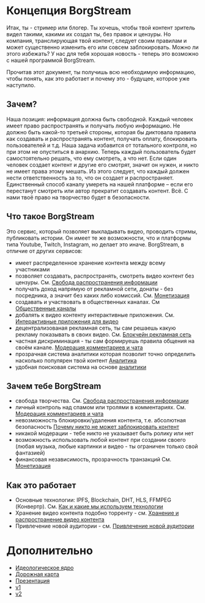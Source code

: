 # Концепция BorgStream

Итак, ты - стример или блогер. Ты хочешь, чтобы твой контент зритель видел такими, какими их создал ты, без правок и цензуры. Но компания, транслирующая твой контент, следует своим правилам и может существенно изменить его или совсем заблокировать.  Можно ли этого избежать? У нас для тебя хорошая новость - теперь это возможно с нашей программой BorgStream.

Прочитав этот документ, ты получишь всю необходимую информацию, чтобы понять, как это работает и почему это - будущее, которое уже наступило.

## Зачем?

Наша позиция: информация должна быть свободной. Каждый человек имеет право распространять и получать любую информацию. Не должно быть какой-то третьей стороны, которая бы диктовала правила как создавать и распространять контент, получать оплату, блокировать пользователей и т.д. Наша задача избавится от тотального контроля, но при этом не опуститься в анархию. Теперь каждый пользователь будет самостоятельно решать, что ему смотреть, а что нет. Если один человек создает контент и другие его смотрят, значит он нужен, и никто не имеет права этому мешать. Из этого следует, что каждый должен нести ответственность за то, что он создает и распространяет. Единственный способ каналу умереть на нашей платформе – если его перестанут смотреть или автор прекратит создавать контент. Всё. С нами твоё право на творчество будет в безопасности.

## Что такое BorgStream

Это сервис, который позволяет выкладывать видео, проводить стримы, публиковать истории. Он имеет те же возможности, что и платформы типа Youtube, Twitch, Instagram, но делает это иначе. BorgStream, в отличие от других сервисов:
- имеет распределенное хранение контента между всему участниками 
- позволяет создавать, распространять, смотреть видео контент без цензуры. См. [Свобода распространения информации](Freedom_of_information.md)
- получать доход напрямую от рекламной сети, донаты - без посредника, а значит без каких либо комиссий. См. [Монетизация](Monetization.md)
- создавать и участвовать в общественных каналах. См [Общественные каналы](Society_channel.md)
- добалять к видео контенту интерактивные приложения. См. [Интерактивные приложения для видео](Video_application.md)
- децентрализованая рекламная сеть, ты сам решаешь какую рекламу показывать в своих видео. См. [Блокчейн рекламная сеть](Blockchain_ad_network.md)
- частная дискриминация - ты сам формируешь правила общения на своём канале. [Модерация комментариев и чата](Moderation_of_comments.md)
- прозрачная система аналитики которая позволит точно определить насколько популярен твой контент [Аналитика](Analytics.md)
- удобная поисковая система на основе [аналитики](Analytics.md)

## Зачем тебе BorgStream

- свобода творчества. См. [Свобода распространения информации](Freedom_of_information.md)
- личный контроль над спамом или тролями в комментариях. См. [Модерация комментариев и чата](Moderation_of_comments.md)
- невозможность блокировки/удаления контента, т.е. абсолютная безопасность [Почему никто не может заблокировать контент](Why_no_one_can_block_content.md)
- никакой модерации - тебе никто не указывает быть ролику или нет
- возможность использовать любой контент при создании своего (любая музыка, любые картинки и видео - ты ограничен только свой фантазией)
- финансовая независимость, прозрачность транзакций См. [Монетизация](Monetization.md)

## Как это работает
- Основные технологии: IPFS, Blockchain, DHT, HLS, FFMPEG (Конвертр). См. [Как и какие мы используем технологии](How_and_what_technologies_do_we_use.md)
- Хранение видео контента подобно торренту - см. [Хранение и распространение видео контента](Storage_and_dissemination_of_information.md)
- Привлечение новой аудитории - см. [Привлечение новой аудитории](getway.md)

# Дополнительно 
- [Идеологическое ядро](ideological_core.md)
- [Дорожная карта](roadmap.md)
- [Презентация](prezentation.md)
- [v1](v1.md)
- [v2](v2.md)
